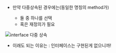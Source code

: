 - 만약 다중상속된 경우에는(동일한 명칭의 method가)
    
    - 둘 중 하나를 선택
    - 혹은 재정의가 필요

![interface 다중 상속](https://gitlab.com/easyspubjava/javacoursework/-/raw/master/Chapter3/3-15/img/inheritance.png)
- 이래도 되는 이유는 : 인터페이스는 구현된게 없으니까!
